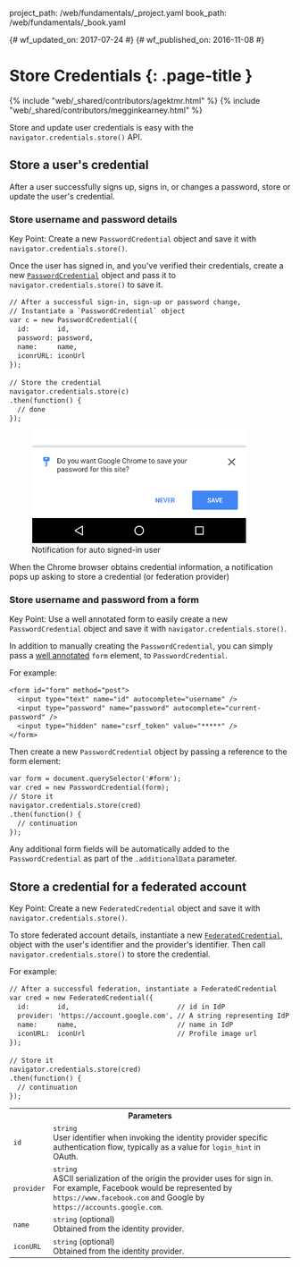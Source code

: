 project_path: /web/fundamentals/_project.yaml
book_path: /web/fundamentals/_book.yaml

{# wf_updated_on: 2017-07-24 #}
{# wf_published_on: 2016-11-08 #}

# Store Credentials {: .page-title }

{% include "web/_shared/contributors/agektmr.html" %}
{% include "web/_shared/contributors/megginkearney.html" %}

Store and update user credentials is easy with the 
`navigator.credentials.store()` API.


## Store a user's credential

After a user successfully signs up, signs in, or changes a password, store
or update the user's credential.

### Store username and password details

Key Point: Create a new `PasswordCredential` object and save it with 
`navigator.credentials.store()`.

Once the user has signed in, and you've verified their credentials, create
a new [`PasswordCredential`](https://developer.mozilla.org/en-US/docs/Web/API/PasswordCredential)
object and pass it to `navigator.credentials.store()` to save it.

    // After a successful sign-in, sign-up or password change,
    // Instantiate a `PasswordCredential` object
    var c = new PasswordCredential({
      id:       id,
      password: password,
      name:     name,
      iconrURL: iconUrl
    });

    // Store the credential
    navigator.credentials.store(c)
    .then(function() {
      // done
    });


<figure class="attempt-right">
  <img src="imgs/store-credential.png">
  <figcaption>Notification for auto signed-in user</figcaption>
</figure>

When the Chrome browser obtains credential information,
a notification pops up asking to store a credential
(or federation provider)

<div class="clearfix"></div>

### Store username and password from a form

Key Point: Use a well annotated form to easily create a new `PasswordCredential`
object and save it with `navigator.credentials.store()`.

In addition to manually creating the `PasswordCredential`, you can simply
pass a [well annotated](https://html.spec.whatwg.org/multipage/forms.html#autofill)
`form` element, to `PasswordCredential`.

For example:

    <form id="form" method="post">
      <input type="text" name="id" autocomplete="username" />
      <input type="password" name="password" autocomplete="current-password" />
      <input type="hidden" name="csrf_token" value="*****" />
    </form>

Then create a new `PasswordCredential` object by passing a reference to the
form element:

    var form = document.querySelector('#form');
    var cred = new PasswordCredential(form);
    // Store it
    navigator.credentials.store(cred)
    .then(function() {
      // continuation
    });

Any additional form fields will be automatically added to the
`PasswordCredential` as part of the `.additionalData` parameter.


## Store a credential for a federated account

Key Point: Create a new `FederatedCredential` object and save it with 
`navigator.credentials.store()`.


To store federated account details, instantiate a new 
[`FederatedCredential`](https://developer.mozilla.org/en-US/docs/Web/API/FederatedCredential),
object with the user's identifier and the provider's identifier. Then call 
`navigator.credentials.store()` to store the credential.

For example:

    // After a successful federation, instantiate a FederatedCredential
    var cred = new FederatedCredential({
      id:       id,                           // id in IdP
      provider: 'https://account.google.com', // A string representing IdP
      name:     name,                         // name in IdP
      iconURL:  iconUrl                       // Profile image url
    });

    // Store it
    navigator.credentials.store(cred)
    .then(function() {
      // continuation
    });

<table class="responsive properties">
  <tbody>
    <tr>
      <th colspan=2>Parameters</th>
    </tr>
    <tr>
      <td>
        <code>id</code>
      </td>
      <td>
        <code>string</code><br>
        User identifier when invoking the identity provider specific
        authentication flow, typically as a value for <code>login_hint</code>
        in OAuth.
      </td>
    </tr>
    <tr>
      <td>
        <code>provider</code>
      </td>
      <td>
        <code>string</code><br>
        ASCII serialization of the origin the provider uses for sign in. 
        For example, Facebook would be represented by 
        <code>https://www.facebook.com</code> and Google by 
        <code>https://accounts.google.com</code>.
      </td>
    </tr>
    <tr>
      <td>
        <code>name</code>
      </td>
      <td>
        <code>string</code> (optional)<br>
        Obtained from the identity provider.
      </td>
    </tr>
    <tr>
      <td>
        <code>iconURL</code>
      </td>
      <td>
        <code>string</code> (optional)<br>
        Obtained from the identity provider.
      </td>
    </tr>
  </tbody>
</table>

